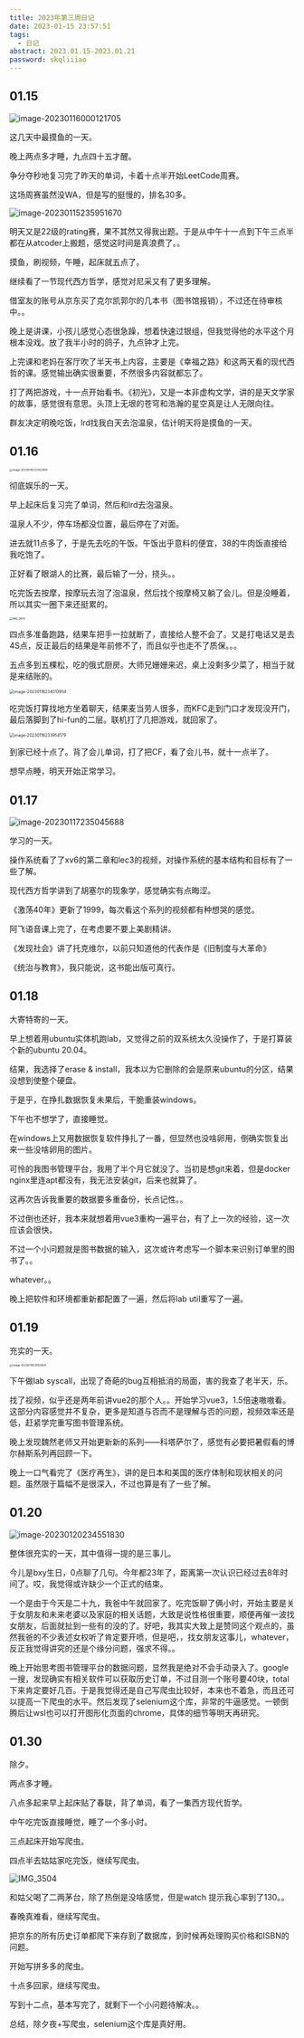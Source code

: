 ```yaml
---
title: 2023年第三周日记
date: 2023-01-15 23:57:51
tags:
  - 日记
abstract: 2023.01.15-2023.01.21
password: skqliiiao
---
```


## 01.15

![image-20230116000121705](https://raw.githubusercontent.com/SkqLiiiao/image/main/image-20230116000121705.png)

这几天中最摸鱼的一天。

晚上两点多才睡，九点四十五才醒。

争分夺秒地复习完了昨天的单词，卡着十点半开始LeetCode周赛。

这场周赛虽然没WA，但是写的挺慢的，排名30多。

![image-20230115235951670](https://raw.githubusercontent.com/SkqLiiiao/image/main/image-20230115235951670.png)

明天又是22级的rating赛，果不其然又得我出题。于是从中午十一点到下午三点半都在从atcoder上搬题，感觉这时间是真浪费了。。

摸鱼，刷视频，午睡，起床就五点了。

继续看了一节现代西方哲学，感觉对尼采又有了更多理解。

借室友的账号从京东买了克尔凯郭尔的几本书（图书馆报销），不过还在待审核中。。

晚上是讲课，小孩儿感觉心态很急躁，想着快速过银组，但我觉得他的水平这个月根本没戏。放了我半小时的鸽子，九点钟才上完。

上完课和老妈在客厅吹了半天书上内容，主要是《幸福之路》和这两天看的现代西哲的课。感觉输出确实很重要，不然很多内容就都忘了。

打了两把游戏，十一点开始看书。《初光》，又是一本非虚构文学，讲的是天文学家的故事，感觉很有意思。头顶上无垠的苍穹和浩瀚的星空真是让人无限向往。

群友决定明晚吃饭，lrd找我白天去泡温泉，估计明天将是摸鱼的一天。

## 01.16

<img src="https://raw.githubusercontent.com/SkqLiiiao/image/main/image-20230116233422908.png" alt="image-20230116233422908" style="zoom:33%;" />

彻底娱乐的一天。

早上起床后复习完了单词，然后和lrd去泡温泉。

温泉人不少，停车场都没位置，最后停在了对面。

进去就11点多了，于是先去吃的午饭。午饭出乎意料的便宜，38的牛肉饭直接给我吃饱了。

正好看了眼湖人的比赛，最后输了一分，挠头。。

吃完饭去按摩，按摩玩去泡了泡温泉，然后找个按摩椅又躺了会儿。但是没睡着，所以其实一圈下来还挺累的。

<img src="https://raw.githubusercontent.com/SkqLiiiao/image/main/IMG_3474.jpeg" alt="IMG_3474" style="zoom: 33%;" />

四点多准备跑路，结果车把手一拉就断了，直接给人整不会了。又是打电话又是去4S点，反正最后的结果是年前修不了，而且似乎也走不了质保。。。

五点多到五棵松，吃的俄式厨房。大师兄姗姗来迟，桌上没剩多少菜了，相当于就是来结账的。

<img src="https://raw.githubusercontent.com/SkqLiiiao/image/main/image-20230116234013954.png" alt="image-20230116234013954" style="zoom:50%;" />

吃完饭打算找地方坐着聊天，结果麦当劳人很多，而KFC走到门口才发现没开门，最后落脚到了hi-fun的二层。联机打了几把游戏，就回家了。

<img src="https://raw.githubusercontent.com/SkqLiiiao/image/main/image-20230116233954179.png" alt="image-20230116233954179" style="zoom:50%;" />

到家已经十点了。背了会儿单词，打了把CF，看了会儿书，就十一点半了。

想早点睡，明天开始正常学习。

## 01.17

![image-20230117235045688](https://raw.githubusercontent.com/SkqLiiiao/image/main/image-20230117235045688.png)

学习的一天。

操作系统看了了xv6的第二章和lec3的视频，对操作系统的基本结构和目标有了一些了解。

现代西方哲学讲到了胡塞尔的现象学，感觉确实有点晦涩。

《激荡40年》更新了1999，每次看这个系列的视频都有种想哭的感觉。

阿飞语音课上完了，在考虑要不要上美剧精讲。

《发现社会》讲了托克维尔，以前只知道他的代表作是《旧制度与大革命》

《统治与教育》，我只能说，这书能出版可真行。

## 01.18

大寄特寄的一天。

早上想着用ubuntu实体机跑lab，又觉得之前的双系统太久没操作了，于是打算装个新的ubuntu 20.04。

结果，我选择了erase & install，我本以为它删除的会是原来ubuntu的分区，结果没想到使整个硬盘。

于是乎，在挣扎数据恢复未果后，干脆重装windows。

下午也不想学了，直接睡觉。

在windows上又用数据恢复软件挣扎了一番，但显然也没啥卵用，倒确实恢复出来一些没啥卵用的图片。

可怜的我图书管理平台，我用了半个月它就没了。当初是想git来着，但是docker nginx里连apt都没有，我无法安装git，后来也就算了。

这再次告诉我重要的数据要多重备份，长点记性。。

不过倒也还好，我本来就想着用vue3重构一遍平台，有了上一次的经验，这一次应该会很快。

不过一个小问题就是图书数据的输入，这次或许考虑写一个脚本来识别订单里的图书了。。

whatever。。

晚上把软件和环境都重新都配置了一遍，然后将lab util重写了一遍。

## 01.19

充实的一天。

<img src="https://raw.githubusercontent.com/SkqLiiiao/image/main/image-20230119235921641.png" alt="image-20230119235921641" style="zoom:33%;" />

下午做lab syscall，出现了奇葩的bug互相抵消的局面，害的我查了老半天，乐。

找了视频，似乎还是两年前讲vue2的那个人。。开始学习vue3，1.5倍速嗷嗷看。这部分内容感觉并不复杂，更多是知道与否而不是理解与否的问题，视频效率还是低，赶紧学完重写图书管理系统。

晚上发现魏然老师又开始更新新的系列——科塔萨尔了，感觉有必要把暑假看的博尔赫斯系列再回顾一下。

晚上一口气看完了《医疗再生》，讲的是日本和美国的医疗体制和现状相关的问题。虽然限于篇幅不是很深入，不过也算是有了一些了解。

## 01.20

![image-20230120234551830](https://raw.githubusercontent.com/SkqLiiiao/image/main/image-20230120234551830.png)

整体很充实的一天，其中值得一提的是三事儿。

今儿是bxy生日，0点聊了几句。今年都23年了，距离第一次认识已经过去8年时间了。哎，我觉得或许缺少一个正式的结束。

一个是由于今天是二十九，我爸中午就回家了。吃完饭聊了俩小时，开始主要是关于女朋友和未来老婆以及家庭的相关话题，大致是说性格很重要，顺便再催一波找女朋友，后面就扯到一些有的没的了。好吧，我其实大致上是赞同这个观点的，虽然我爸的不少表述女权听了肯定要开喷，但是吧，，找女朋友这事儿，whatever，反正我觉得讲究的还是个缘分问题，强求不得。。

晚上开始思考图书管理平台的数据问题，显然我是绝对不会手动录入了。google一搜，发现确实有相关软件可以获取历史订单，不过目测一个账号要40块，total下来肯定要好几百。于是我觉得还是自己写爬虫比较好，本来也不着急，而且还可以提高一下爬虫的水平。然后发现了selenium这个库，非常的牛逼感觉。一顿倒腾后让wsl也可以打开图形化页面的chrome，具体的细节等明天再研究。

## 01.30

除夕。

两点多才睡。

八点多起来早上起床贴了春联，背了单词，看了一集西方现代哲学。

中午吃完饭直接睡觉，睡了一个多小时。

三点起床开始写爬虫。

四点半去姑姑家吃完饭，继续写爬虫。

![IMG_3504](https://raw.githubusercontent.com/SkqLiiiao/image/main/IMG_3504.jpeg)

和姑父喝了二两茅台，除了热倒是没啥感觉，但是watch 提示我心率到了130。。

春晚真难看，继续写爬虫。

把京东的所有历史订单都爬下来存到了数据库，到时候再处理购买价格和ISBN的问题。

开始写拼多多的爬虫。

十点多回家，继续写爬虫。

写到十二点，基本写完了，就剩下一个小问题待解决。。

总结，除夕夜+写爬虫，selenium这个库是真好用。
